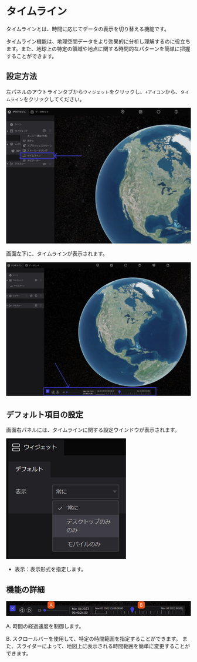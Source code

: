 # タイムライン

タイムラインとは、時間に応じてデータの表示を切り替える機能です。

タイムライン機能は、地理空間データをより効果的に分析し理解するのに役立ちます。また、地球上の特定の領域や地点に関する時間的なパターンを簡単に把握することができます。

## 設定方法[](https://docs.reearth.io/ja/user-manual/widget/storytelling#%E3%82%B9%E3%83%88%E3%83%BC%E3%83%AA%E3%83%BC%E3%83%86%E3%83%AA%E3%83%B3%E3%82%B0%E3%81%AE%E6%9C%89%E5%8A%B9%E5%8C%96)

左パネルのアウトラインタブから`ウィジェット`をクリックし、`+アイコン`から、`タイムライン`をクリックしてください。

![Untitled](%E3%82%BF%E3%82%A4%E3%83%A0%E3%83%A9%E3%82%A4%E3%83%B3%20b2253df1a57647e88ee812f54ad66b7b/Untitled.png)

画面左下に、タイムラインが表示されます。

![Untitled](%E3%82%BF%E3%82%A4%E3%83%A0%E3%83%A9%E3%82%A4%E3%83%B3%20b2253df1a57647e88ee812f54ad66b7b/Untitled%201.png)

## デフォルト項目の設定

画面右パネルには、タイムラインに関する設定ウインドウが表示されます。

![Untitled](%E3%82%BF%E3%82%A4%E3%83%A0%E3%83%A9%E3%82%A4%E3%83%B3%20b2253df1a57647e88ee812f54ad66b7b/Untitled%202.png)

- 表示：表示形式を指定します。

## 機能の詳細

![Untitled](%E3%82%BF%E3%82%A4%E3%83%A0%E3%83%A9%E3%82%A4%E3%83%B3%20b2253df1a57647e88ee812f54ad66b7b/Untitled%203.png)

A. 時間の経過速度を制御します。

B. スクロールバーを使用して、特定の時間範囲を指定することができます。
    また、スライダーによって、地図上に表示される時間範囲を簡単に変更することができます。
    
